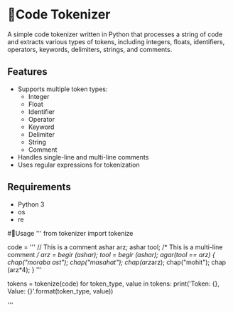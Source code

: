 <i class="fa-sharp fa-light fa-ghost"> </i>
# 🪺Code Tokenizer

A simple code tokenizer written in Python that processes a string of code and extracts various types of tokens, including integers, floats, identifiers, operators, keywords, delimiters, strings, and comments.

## <i class="fa-sharp fa-regular fa-pen"></i>Features

- Supports multiple token types:
  - Integer
  - Float
  - Identifier
  - Operator
  - Keyword
  - Delimiter
  - String
  - Comment
- Handles single-line and multi-line comments
- Uses regular expressions for tokenization

## <i class="fa-sharp fa-regular fa-download"></i> Requirements

- Python 3
- os
- re



#🎁Usage
'''
from tokenizer import tokenize

code = '''
// This is a comment
ashar arz;
ashar tool;
/*
This is a multi-line comment
*/
arz = begir (ashar);
tool = begir (ashar);
agar(tool == arz) {
    chap("moraba ast");
    chap("masahat");
    chap(arz*arz);
    chap("mohit");
    chap (arz*4);
}
'''

tokens = tokenize(code)
for token_type, value in tokens:
    print('Token: {}, Value: {}'.format(token_type, value))


'''



